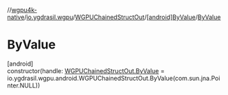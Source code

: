 //[wgpu4k-native](../../../../index.md)/[io.ygdrasil.wgpu](../../index.md)/[WGPUChainedStructOut](../index.md)/[[android]ByValue](index.md)/[ByValue](-by-value.md)

# ByValue

[android]\
constructor(handle: [WGPUChainedStructOut.ByValue](../../../io.ygdrasil.wgpu.android/-w-g-p-u-chained-struct-out/-by-value/index.md) = io.ygdrasil.wgpu.android.WGPUChainedStructOut.ByValue(com.sun.jna.Pointer.NULL))